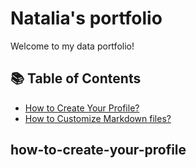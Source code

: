 <h1>Natalia's portfolio</h1>

Welcome to my data portfolio!
## 📚 Table of Contents
- [How to Create Your Profile?](#how-to-create-your-profile)
- [How to Customize Markdown files?](#how-to-customize-markdown-files)

## how-to-create-your-profile
